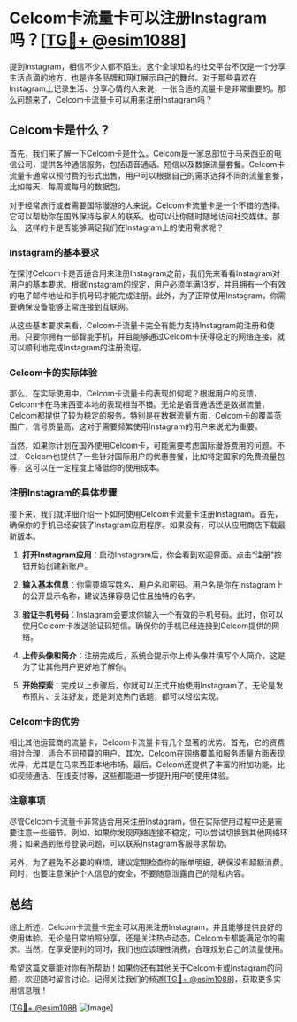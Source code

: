 # Celcom卡流量卡可以注册Instagram吗？[[TG💪+ @esim1088](https://t.me/s/esim1088)]

提到Instagram，相信不少人都不陌生。这个全球知名的社交平台不仅是一个分享生活点滴的地方，也是许多品牌和网红展示自己的舞台。对于那些喜欢在Instagram上记录生活、分享心情的人来说，一张合适的流量卡是非常重要的。那么问题来了，Celcom卡流量卡可以用来注册Instagram吗？

## Celcom卡是什么？

首先，我们来了解一下Celcom卡是什么。Celcom是一家总部位于马来西亚的电信公司，提供各种通信服务，包括语音通话、短信以及数据流量套餐。Celcom卡流量卡通常以预付费的形式出售，用户可以根据自己的需求选择不同的流量套餐，比如每天、每周或每月的数据包。

对于经常旅行或者需要国际漫游的人来说，Celcom卡流量卡是一个不错的选择。它可以帮助你在国外保持与家人的联系，也可以让你随时随地访问社交媒体。那么，这样的卡是否能够满足我们在Instagram上的使用需求呢？

### Instagram的基本要求

在探讨Celcom卡是否适合用来注册Instagram之前，我们先来看看Instagram对用户的基本要求。根据Instagram的规定，用户必须年满13岁，并且拥有一个有效的电子邮件地址和手机号码才能完成注册。此外，为了正常使用Instagram，你需要确保设备能够正常连接到互联网。

从这些基本要求来看，Celcom卡流量卡完全有能力支持Instagram的注册和使用。只要你拥有一部智能手机，并且能够通过Celcom卡获得稳定的网络连接，就可以顺利地完成Instagram的注册流程。

### Celcom卡的实际体验

那么，在实际使用中，Celcom卡流量卡的表现如何呢？根据用户的反馈，Celcom卡在马来西亚本地的表现相当不错。无论是语音通话还是数据流量，Celcom都提供了较为稳定的服务。特别是在数据流量方面，Celcom卡的覆盖范围广，信号质量高，这对于需要频繁使用Instagram的用户来说尤为重要。

当然，如果你计划在国外使用Celcom卡，可能需要考虑国际漫游费用的问题。不过，Celcom也提供了一些针对国际用户的优惠套餐，比如特定国家的免费流量包等，这可以在一定程度上降低你的使用成本。

### 注册Instagram的具体步骤

接下来，我们就详细介绍一下如何使用Celcom卡流量卡注册Instagram。首先，确保你的手机已经安装了Instagram应用程序。如果没有，可以从应用商店下载最新版本。

1. **打开Instagram应用**：启动Instagram后，你会看到欢迎界面。点击“注册”按钮开始创建新账户。
   
2. **输入基本信息**：你需要填写姓名、用户名和密码。用户名是你在Instagram上的公开显示名称，建议选择容易记住且独特的名字。

3. **验证手机号码**：Instagram会要求你输入一个有效的手机号码。此时，你可以使用Celcom卡发送验证码短信。确保你的手机已经连接到Celcom提供的网络。

4. **上传头像和简介**：注册完成后，系统会提示你上传头像并填写个人简介。这是为了让其他用户更好地了解你。

5. **开始探索**：完成以上步骤后，你就可以正式开始使用Instagram了。无论是发布照片、关注好友，还是浏览热门话题，都可以轻松实现。

### Celcom卡的优势

相比其他运营商的流量卡，Celcom卡流量卡有几个显著的优势。首先，它的资费相对合理，适合不同预算的用户。其次，Celcom在网络覆盖和服务质量方面表现优异，尤其是在马来西亚本地市场。最后，Celcom还提供了丰富的附加功能，比如视频通话、在线支付等，这些都能进一步提升用户的使用体验。

### 注意事项

尽管Celcom卡流量卡非常适合用来注册Instagram，但在实际使用过程中还是需要注意一些细节。例如，如果你发现网络连接不稳定，可以尝试切换到其他网络环境；如果遇到账号登录问题，可以联系Instagram客服寻求帮助。

另外，为了避免不必要的麻烦，建议定期检查你的账单明细，确保没有超额消费。同时，也要注意保护个人信息的安全，不要随意泄露自己的隐私内容。

## 总结

综上所述，Celcom卡流量卡完全可以用来注册Instagram，并且能够提供良好的使用体验。无论是日常拍照分享，还是关注热点动态，Celcom卡都能满足你的需求。当然，在享受便利的同时，我们也应该理性消费，合理规划自己的流量使用。

希望这篇文章能对你有所帮助！如果你还有其他关于Celcom卡或Instagram的问题，欢迎随时留言讨论。记得关注我们的频道[[TG💪+ @esim1088](https://t.me/s/esim1088)]，获取更多实用信息哦！

[[TG💪+ @esim1088](https://t.me/s/esim1088) ![Image](https://i.postimg.cc/4NQfJmqS/Snipaste-2025-05-13-00-14-12.png)]
